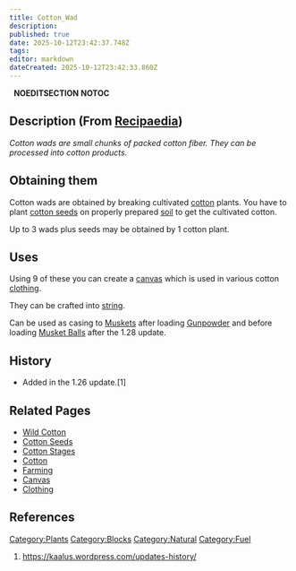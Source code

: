 ```yaml
---
title: Cotton_Wad
description: 
published: true
date: 2025-10-12T23:42:37.748Z
tags: 
editor: markdown
dateCreated: 2025-10-12T23:42:33.860Z
---
```


  __NOEDITSECTION__ __NOTOC__

## Description (From [Recipaedia](Recipaedia "wikilink"))

*Cotton wads are small chunks of packed cotton fiber. They can be
processed into cotton products.*

## Obtaining them

Cotton wads are obtained by breaking cultivated
[cotton](cotton "wikilink") plants. You have to plant [cotton
seeds](Cotton_Seeds "wikilink") on properly prepared
[soil](soil "wikilink") to get the cultivated cotton. 

Up to 3 wads plus seeds may be obtained by 1 cotton plant.

## Uses

Using 9 of these you can create a [canvas](canvas "wikilink") which is
used in various cotton [clothing](clothing "wikilink").

They can be crafted into [string](string "wikilink").

Can be used as casing to [Muskets](Musket "wikilink") after loading
[Gunpowder](Gunpowder "wikilink") and before loading [Musket
Balls](Musket_Ball "wikilink") after the 1.28 update.

## History

  - Added in the 1.26 update.\[1\]

## Related Pages 

  - [Wild Cotton](Wild_Cotton "wikilink")
  - [Cotton Seeds](Cotton_Seeds "wikilink")
  - [Cotton Stages](Cotton_Stages "wikilink")
  - [Cotton](Cotton "wikilink")
  - [Farming](Farming "wikilink")
  - [Canvas](Canvas "wikilink")
  - [Clothing](Clothing "wikilink")

## References

<references/>

[Category:Plants](Category:Plants "wikilink")
[Category:Blocks](Category:Blocks "wikilink")
[Category:Natural](Category:Natural "wikilink")
[Category:Fuel](Category:Fuel "wikilink")

1.  <https://kaalus.wordpress.com/updates-history/>